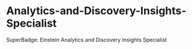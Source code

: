 # Analytics-and-Discovery-Insights-Specialist
SuperBadge: Einstein Analytics and Discovery Insights Specialist
